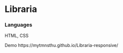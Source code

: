 # Libraria
<h3>Languages</h3>
<p>HTML, CSS</p>
Demo https://mytmnsthu.github.io/Libraria-responsive/
